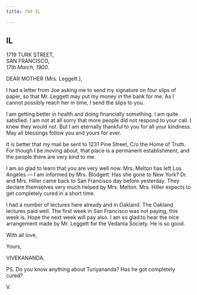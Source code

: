 ```yaml
---
title: 790 IL

---
```

  

  


## IL

1719 TURK STREET,  
SAN FRANCISCO,  
*17th March, 1900*.

DEAR MOTHER (Mrs. Leggett.),

I had a letter from Joe asking me to send my signature on four slips of
paper, so that Mr. Leggett may put my money in the bank for me. As I
cannot possibly reach her in time, I send the slips to you.

I am getting better in health and doing financially something. I am
quite satisfied. I am not at all sorry that more people did not respond
to your call. I knew they would not. But I am eternally thankful to you
for all your kindness. May all blessings follow you and yours for ever.

It is better that my mail be sent to 1231 Pine Street, C/o the Home of
Truth. For though I be moving about, that place is a permanent
establishment, and the people there are very kind to me.

I am so glad to learn that you are very well now. Mrs. Melton has left
Los Angeles — I am informed by Mrs. Blodgett. Has she gone to New York?
Dr. and Mrs. Hiller came back to San Francisco day before yesterday.
They declare themselves very much helped by Mrs. Melton. Mrs. Hiller
expects to get completely cured in a short time.

I had a number of lectures here already and in Oakland. The Oakland
lectures paid well. The first week in San Francisco was not paying, this
week is. Hope the next week will pay also. I am so glad to hear the nice
arrangement made by Mr. Leggett for the Vedanta Society. He is so good.

With all love, 

Yours,

VIVEKANANDA.

  
PS. Do you know anything about Turiyananda? Has he got completely
cured? 

V.